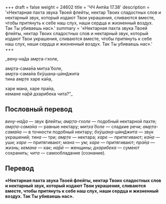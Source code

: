 +++
draft = false
weight = 24602
title = 'ЧЧ Антйа 17.38'
description = '«Нектарная пахта звука Твоей флейты, нектар Твоих сладостных слов и нектарный звук, который издают Твои украшения, сливаются вместе, чтобы притянуть к себе наш слух, наши сердца и жизненный воздух. Так Ты убиваешь нас».'
summary = '«Нектарная пахта звука Твоей флейты, нектар Твоих сладостных слов и нектарный звук, который издают Твои украшения, сливаются вместе, чтобы притянуть к себе наш слух, наши сердца и жизненный воздух. Так Ты убиваешь нас».'
+++

_вен̣у-на̄да амр̣та-гхоле,  
  
амр̣та-сама̄на мит̣ха̄ боле,  
амр̣та-сама̄на бхӯшан̣а-ш́ин̃джита  
тина амр̣те харе ка̄н̣а,  
  
харе мана, харе пра̄н̣а,  
кемане на̄рӣ дхарибека чита?”_

## Пословный перевод

_вен̣у_\-_на̄да_ — звук флейты; _амр̣та_\-_гхоле_ — подобный нектарной пахте; _амр̣та_\-_сама̄на_ — равные нектару; _мит̣ха̄_ _боле_ — сладкие речи; _амр̣та_\-_сама̄на_ — в точности подобный нектару; _бхӯшан̣а_\-_ш́ин̃джита_ — звук украшений; _тина_ — три; _амр̣те_ — нектара; _харе_ — притягивают; _ка̄н̣а_ — уши; _харе_ — притягивают; _мана_ — ум; _харе_ — притягивают; _пра̄н̣а_ — жизнь; _кемане_ — как; _на̄рӣ_ — женщины; _дхарибека_ — сумеют сохранить; _чита_ — самообладание (сознание).

## Перевод

**«Нектарная пахта звука Твоей флейты, нектар Твоих сладостных слов и нектарный звук, который издают Твои украшения, сливаются вместе, чтобы притянуть к себе наш слух, наши сердца и жизненный воздух. Так Ты убиваешь нас».**
